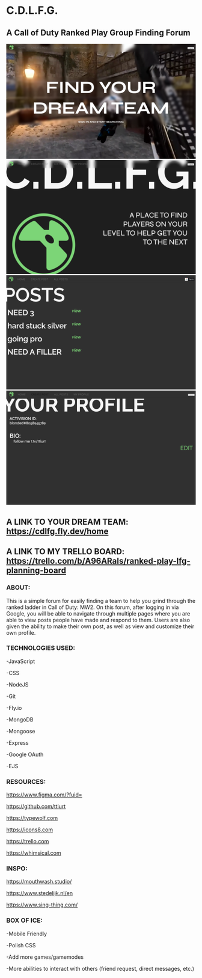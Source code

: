 # C.D.L.F.G.
## A Call of Duty Ranked Play Group Finding Forum

![alt text](/public/rm-pics/Screenshot%202023-04-28%20at%204.12.38%20AM.png)
![alt text](/public/rm-pics/Screenshot%202023-04-28%20at%204.13.00%20AM.png)
![alt text](/public/rm-pics/Screenshot%202023-04-28%20at%204.13.27%20AM.png)
![alt text](/public/rm-pics/Screenshot%202023-04-28%20at%204.14.07%20AM.png)

## A LINK TO YOUR DREAM TEAM: https://cdlfg.fly.dev/home

## A LINK TO MY TRELLO BOARD: https://trello.com/b/A96ARaIs/ranked-play-lfg-planning-board

### ABOUT:

This is a simple forum for easily finding a team to help you grind through the ranked ladder in Call of Duty: MW2. On this forum, after logging in via Google, you will be able to navigate through multiple pages where you are able to view posts people have made and respond to them. Users are also given the ability to make their own post, as well as view and customize their own profile.

### TECHNOLOGIES USED:

-JavaScript

-CSS

-NodeJS

-Git

-Fly.io

-MongoDB

-Mongoose

-Express

-Google OAuth

-EJS

### RESOURCES:

https://www.figma.com/?fuid=

https://github.com/ttiurt

https://typewolf.com

https://icons8.com

https://trello.com

https://whimsical.com

### INSPO:

https://mouthwash.studio/

https://www.stedelijk.nl/en

https://www.sing-thing.com/

### BOX OF ICE: 

-Mobile Friendly 

-Polish CSS 

-Add more games/gamemodes

-More abilities to interact with others (friend request, direct messages, etc.)